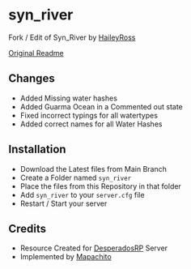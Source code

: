 # syn_river
Fork / Edit of Syn_River by [HaileyRoss](https://github.com/Hailey-Ross/)

[Original Readme](https://github.com/Hailey-Ross/syn_river/blob/main/OG-README.md)
## Changes
- Added Missing water hashes
- Added Guarma Ocean in a Commented out state
- Fixed incorrect typings for all watertypes
- Added correct names for all Water Hashes

## Installation
- Download the Latest files from Main Branch
- Create a Folder named `syn_river`
- Place the files from this Repository in that folder
- Add `syn_river` to your `server.cfg` file
- Restart / Start your server

## Credits
- Resource Created for [DesperadosRP](https://desperadosrp.com) Server
- Implemented by [Mapachito](https://github.com/EsMapachito)
